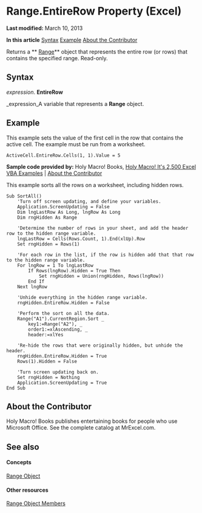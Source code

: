 
# Range.EntireRow Property (Excel)

 **Last modified:** March 10, 2013

 **In this article**
 [Syntax](#sectionSection0)
 [Example](#sectionSection1)
 [About the Contributor](#AboutContributor)


Returns a  ** [Range](b8207778-0dcc-4570-1234-f130532cc8cd.md)** object that represents the entire row (or rows) that contains the specified range. Read-only.


## Syntax
<a name="sectionSection0"> </a>

 _expression_. **EntireRow**

 _expression_A variable that represents a  **Range** object.


## Example
<a name="sectionSection1"> </a>

This example sets the value of the first cell in the row that contains the active cell. The example must be run from a worksheet.


```
ActiveCell.EntireRow.Cells(1, 1).Value = 5
```

 **Sample code provided by:** Holy Macro! Books, [Holy Macro! It's 2,500 Excel VBA Examples](http://www.mrexcel.com/store/index.php?l=product_detail&amp;p=1) | [About the Contributor](9e66da51-6cef-4109-ea4e-2acaad42aa1f.md#AboutContributor)

This example sorts all the rows on a worksheet, including hidden rows.




```
Sub SortAll()
    'Turn off screen updating, and define your variables.
    Application.ScreenUpdating = False
    Dim lngLastRow As Long, lngRow As Long
    Dim rngHidden As Range
    
    'Determine the number of rows in your sheet, and add the header row to the hidden range variable.
    lngLastRow = Cells(Rows.Count, 1).End(xlUp).Row
    Set rngHidden = Rows(1)
    
    'For each row in the list, if the row is hidden add that that row to the hidden range variable.
    For lngRow = 1 To lngLastRow
        If Rows(lngRow).Hidden = True Then
            Set rngHidden = Union(rngHidden, Rows(lngRow))
        End If
    Next lngRow
    
    'Unhide everything in the hidden range variable.
    rngHidden.EntireRow.Hidden = False
    
    'Perform the sort on all the data.
    Range("A1").CurrentRegion.Sort _
        key1:=Range("A2"), _
        order1:=xlAscending, _
        header:=xlYes
        
    'Re-hide the rows that were originally hidden, but unhide the header.
    rngHidden.EntireRow.Hidden = True
    Rows(1).Hidden = False
    
    'Turn screen updating back on.
    Set rngHidden = Nothing
    Application.ScreenUpdating = True
End Sub
```


## About the Contributor
<a name="AboutContributor"> </a>

Holy Macro! Books publishes entertaining books for people who use Microsoft Office. See the complete catalog at MrExcel.com. 


## See also
<a name="AboutContributor"> </a>


#### Concepts


 [Range Object](b8207778-0dcc-4570-1234-f130532cc8cd.md)
#### Other resources


 [Range Object Members](4336bf81-1e63-7e44-1792-baf366a027a7.md)
